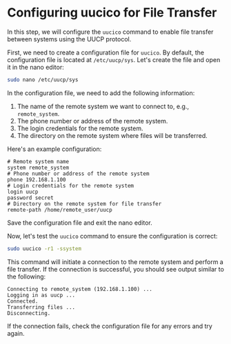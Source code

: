 # Configuring uucico for File Transfer

In this step, we will configure the `uucico` command to enable file transfer between systems using the UUCP protocol.

First, we need to create a configuration file for `uucico`. By default, the configuration file is located at `/etc/uucp/sys`. Let's create the file and open it in the nano editor:

```bash
sudo nano /etc/uucp/sys
```

In the configuration file, we need to add the following information:

1. The name of the remote system we want to connect to, e.g., `remote_system`.
2. The phone number or address of the remote system.
3. The login credentials for the remote system.
4. The directory on the remote system where files will be transferred.

Here's an example configuration:

```
# Remote system name
system remote_system
# Phone number or address of the remote system
phone 192.168.1.100
# Login credentials for the remote system
login uucp
password secret
# Directory on the remote system for file transfer
remote-path /home/remote_user/uucp
```

Save the configuration file and exit the nano editor.

Now, let's test the `uucico` command to ensure the configuration is correct:

```bash
sudo uucico -r1 -ssystem
```

This command will initiate a connection to the remote system and perform a file transfer. If the connection is successful, you should see output similar to the following:

```
Connecting to remote_system (192.168.1.100) ...
Logging in as uucp ...
Connected.
Transferring files ...
Disconnecting.
```

If the connection fails, check the configuration file for any errors and try again.
